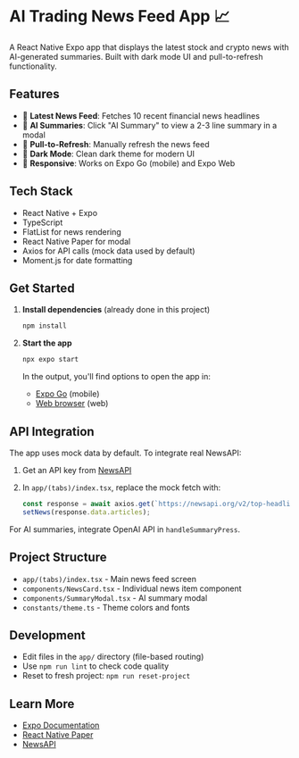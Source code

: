 # AI Trading News Feed App 📈

A React Native Expo app that displays the latest stock and crypto news with AI-generated summaries. Built with dark mode UI and pull-to-refresh functionality.

## Features

- 📱 **Latest News Feed**: Fetches 10 recent financial news headlines
- 🤖 **AI Summaries**: Click "AI Summary" to view a 2-3 line summary in a modal
- 🔄 **Pull-to-Refresh**: Manually refresh the news feed
- 🌙 **Dark Mode**: Clean dark theme for modern UI
- 📱 **Responsive**: Works on Expo Go (mobile) and Expo Web

## Tech Stack

- React Native + Expo
- TypeScript
- FlatList for news rendering
- React Native Paper for modal
- Axios for API calls (mock data used by default)
- Moment.js for date formatting

## Get Started

1. **Install dependencies** (already done in this project)

   ```bash
   npm install
   ```

2. **Start the app**

   ```bash
   npx expo start
   ```

   In the output, you'll find options to open the app in:
   - [Expo Go](https://expo.dev/go) (mobile)
   - [Web browser](https://docs.expo.dev/workflow/web/) (web)

## API Integration

The app uses mock data by default. To integrate real NewsAPI:

1. Get an API key from [NewsAPI](https://newsapi.org/)
2. In `app/(tabs)/index.tsx`, replace the mock fetch with:

   ```typescript
   const response = await axios.get(`https://newsapi.org/v2/top-headlines?country=us&category=business&apiKey=${YOUR_API_KEY}`);
   setNews(response.data.articles);
   ```

For AI summaries, integrate OpenAI API in `handleSummaryPress`.

## Project Structure

- `app/(tabs)/index.tsx` - Main news feed screen
- `components/NewsCard.tsx` - Individual news item component
- `components/SummaryModal.tsx` - AI summary modal
- `constants/theme.ts` - Theme colors and fonts

## Development

- Edit files in the `app/` directory (file-based routing)
- Use `npm run lint` to check code quality
- Reset to fresh project: `npm run reset-project`

## Learn More

- [Expo Documentation](https://docs.expo.dev/)
- [React Native Paper](https://callstack.github.io/react-native-paper/)
- [NewsAPI](https://newsapi.org/)

